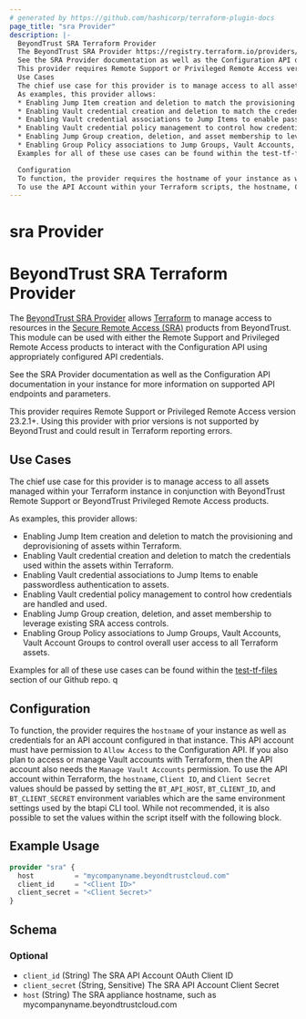 ```yaml
---
# generated by https://github.com/hashicorp/terraform-plugin-docs
page_title: "sra Provider"
description: |-
  BeyondTrust SRA Terraform Provider
  The BeyondTrust SRA Provider https://registry.terraform.io/providers/beyondtrust/sra/latest/docs allows Terraform https://terraform.io to manage access to resources in the Secure Remote Access (SRA) https://www.beyondtrust.com/secure-remote-access products from BeyondTrust.  This module can be used with either the Remote Support and Privileged Remote Access products to interact with the Configuration API using appropriately configured API credentials.
  See the SRA Provider documentation as well as the Configuration API documentation in your instance for more information on supported API endpoints and parameters.
  This provider requires Remote Support or Privileged Remote Access version 23.2.1+. Using this provider with prior versions is not supported by BeyondTrust and could result in Terraform reporting errors.
  Use Cases
  The chief use case for this provider is to manage access to all assets managed within your Terraform instance in conjunction with BeyondTrust Remote Support or BeyondTrust Privileged Remote Access products.
  As examples, this provider allows:
  * Enabling Jump Item creation and deletion to match the provisioning and deprovisioning of assets within Terraform.
  * Enabling Vault credential creation and deletion to match the credentials used within the assets within Terraform.
  * Enabling Vault credential associations to Jump Items to enable passwordless authentication to assets.
  * Enabling Vault credential policy management to control how credentials are handled and used.
  * Enabling Jump Group creation, deletion, and asset membership to leverage existing SRA access controls.
  * Enabling Group Policy associations to Jump Groups, Vault Accounts, Vault Account Groups to control overall user access to all Terraform assets.
  Examples for all of these use cases can be found within the test-tf-files https://github.com/BeyondTrust/terraform-provider-sra/tree/main/test-tf-files section of our Github repo.

  Configuration
  To function, the provider requires the hostname of your instance as well as credentials for an API account configured in that instance. This API account must have permission to "Allow Access" to the Configuration API. If you also plan to access or manage Vault accounts with Terraform, then the API account also needs the "Manage Vault Accounts" permission.
  To use the API Account within your Terraform scripts, the hostname, Client ID, and Client Secret values should be passed by setting the `BT_API_HOST`, `BT_CLIENT_ID`, and `BT_CLIENT_SECRET` environment variables which are the same environment settings used by the btapi CLI tool.  While not recommended, it is also possible to set the values within the script itself with the following block.
---
```


# sra Provider

# BeyondTrust SRA Terraform Provider

The [BeyondTrust SRA Provider](https://registry.terraform.io/providers/beyondtrust/sra/latest/docs) allows [Terraform](https://terraform.io) to manage access to resources in the [Secure Remote Access (SRA)](https://www.beyondtrust.com/secure-remote-access) products from BeyondTrust.  This module can be used with either the Remote Support and Privileged Remote Access products to interact with the Configuration API using appropriately configured API credentials.

See the SRA Provider documentation as well as the Configuration API documentation in your instance for more information on supported API endpoints and parameters.

This provider requires Remote Support or Privileged Remote Access version 23.2.1+. Using this provider with prior versions is not supported by BeyondTrust and could result in Terraform reporting errors.

## Use Cases

The chief use case for this provider is to manage access to all assets managed within your Terraform instance in conjunction with BeyondTrust Remote Support or BeyondTrust Privileged Remote Access products.

As examples, this provider allows:
* Enabling Jump Item creation and deletion to match the provisioning and deprovisioning of assets within Terraform.
* Enabling Vault credential creation and deletion to match the credentials used within the assets within Terraform.
* Enabling Vault credential associations to Jump Items to enable passwordless authentication to assets.
* Enabling Vault credential policy management to control how credentials are handled and used.
* Enabling Jump Group creation, deletion, and asset membership to leverage existing SRA access controls.
* Enabling Group Policy associations to Jump Groups, Vault Accounts, Vault Account Groups to control overall user access to all Terraform assets.

Examples for all of these use cases can be found within the [test-tf-files](https://github.com/BeyondTrust/terraform-provider-sra/tree/main/test-tf-files) section of our Github repo.
q
## Configuration

To function, the provider requires the `hostname` of your instance as well as credentials for an API account configured in that instance. This API account must have permission to `Allow Access` to the Configuration API. If you also plan to access or manage Vault accounts with Terraform, then the API account also needs the `Manage Vault Accounts` permission.
To use the API account within Terraform, the `hostname`, `Client ID`, and `Client Secret` values should be passed by setting the `BT_API_HOST`, `BT_CLIENT_ID`, and `BT_CLIENT_SECRET` environment variables which are the same environment settings used by the btapi CLI tool.  While not recommended, it is also possible to set the values within the script itself with the following block.

## Example Usage

```terraform
provider "sra" {
  host          = "mycompanyname.beyondtrustcloud.com"
  client_id     = "<Client ID>"
  client_secret = "<Client Secret>"
}
```

<!-- schema generated by tfplugindocs -->
## Schema

### Optional

- `client_id` (String) The SRA API Account OAuth Client ID
- `client_secret` (String, Sensitive) The SRA API Account Client Secret
- `host` (String) The SRA appliance hostname, such as mycompanyname.beyondtrustcloud.com
